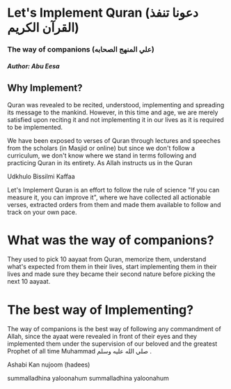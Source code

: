 # Let's Implement Quran (دعونا تنفذ القرآن الكريم)

### The way of companions (علي المنهج الصحابه)

##### Author: Abu Eesa

## Why Implement?

Quran was revealed to be recited, understood, implementing and spreading its message to the mankind. However, in this time and age, we are merely satisfied upon reciting it and not implementing it in our lives as it is required to be implemented.

We have been exposed to verses of Quran through lectures and speeches from the scholars (in Masjid or online) but since we don't follow a curriculum, we don't know where we stand in terms following and practicing Quran in its entirety. As Allah instructs us in the Quran

Udkhulo Bissilmi Kaffaa

Let's Implement Quran is an effort to follow the rule of science "If you can measure it, you can improve it", where we have collected all actionable verses, extracted orders from them and made them available to follow and track on your own pace.

# What was the way of companions?

They used to pick 10 aayaat from Quran, memorize them, understand what's expected from them in their lives, start implementing them in their lives and made sure they became their second nature before picking the next 10 aayaat.

# The best way of Implementing?

The way of companions is the best way of following any commandment of Allah, since the ayaat were revealed in front of their eyes and they implemented them under the supervision of our beloved and the greatest Prophet of all time Muhammad صلي الله عليه وسلم
.

Ashabi Kan nujoom (hadees)

summalladhina yaloonahum summalladhina yaloonahum
